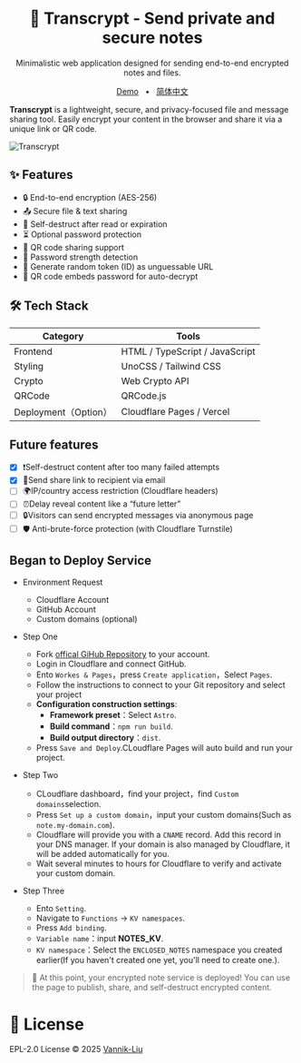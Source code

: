<h1 align="center">
  🔐 Transcrypt - Send private and secure notes
</h1>
<p align="center">
  Minimalistic web application designed for sending end-to-end encrypted notes and files.
</p>

<p align="center">
  <a href="https://enclosed.cc">Demo</a>
  <span>&nbsp;&nbsp;•&nbsp;&nbsp;</span>
  <a href="https://github.com/LogicLord-Liu/Encrypted-Share-Notes/blob/main/README_zh-CN.md">简体中文</a>
</p>

**Transcrypt** is a lightweight, secure, and privacy-focused file and message sharing tool.
Easily encrypt your content in the browser and share it via a unique link or QR code.

![Transcrypt](https://lorcan.dpdns.org/TranscryptScreenShot.png)

## ✨ Features

- 🔒 End-to-end encryption (AES-256)
- 📤 Secure file & text sharing
- 🧨 Self-destruct after read or expiration
- ⏳ Optional password protection
- 🔐 QR code sharing support
- 📱 Password strength detection
- 🧩 Generate random token (ID) as unguessable URL
- 📶 QR code embeds password for auto-decrypt

## 🛠 Tech Stack

| Category           | Tools                              |
|----------------|----------------------------------------|
| Frontend       | HTML / TypeScript / JavaScript         |
| Styling        | UnoCSS / Tailwind CSS                  |
| Crypto         | Web Crypto API                         |
| QRCode     | QRCode.js                              |
| Deployment（Option）| Cloudflare Pages / Vercel             |

## Future features

- [x] ❗Self-destruct content after too many failed attempts
- [x] 📧Send share link to recipient via email
- [ ] 🌍IP/country access restriction (Cloudflare headers)
- [ ] ⏰Delay reveal content like a “future letter”
- [ ] 🔒Visitors can send encrypted messages via anonymous page
- [ ] 🛡️ Anti-brute-force protection (with Cloudflare Turnstile)

## Began to Deploy Service

- Environment Request
  - Cloudflare Account
  - GitHub Account
  - Custom domains (optional)

- Step One
  - Fork [offical GiHub Repository](https://github.com/LogicLord-Liu/Encrypted-Share-Notes) to your account.
  - Login in Cloudflare and connect GitHub.
  - Ento `Workes & Pages`，press `Create application`，Select `Pages`.
  - Follow the instructions to connect to your Git repository and select your project
  - **Configuration construction settings**:
    - **Framework preset**：Select `Astro`.
    - **Build command**：`npm run build`.
    - **Build output directory**：`dist`.
  - Press `Save and Deploy`.CLoudflare Pages will auto build and run your project.

- Step Two
  - CLoudflare dashboard，find your project，find `Custom domains`selection.
  - Press `Set up a custom domain`，input your custom domains(Such as `note.my-domain.com`).
  - Cloudflare will provide you with a `CNAME` record. Add this record in your DNS manager. If your domain is also managed by Cloudflare, it will be added automatically for you.
  - Wait several minutes to hours for Cloudflare to verify and activate your custom domain.

- Step Three
  - Ento `Setting`.
  - Navigate to `Functions` -> `KV namespaces`.
  - Press `Add binding`.
  - `Variable name`：input **NOTES_KV**.
  - `KV namespace`：Select the `ENCLOSED_NOTES` namespace you created earlier(If you haven't created one yet, you'll need to create one.).

> 📌 At this point, your encrypted note service is deployed! You can use the page to publish, share, and self-destruct encrypted content.

# 📄 License

EPL-2.0 License © 2025 [Vannik-Liu](https://github.com/LogicLord-Liu/)
